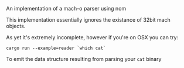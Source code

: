 An implementation of a mach-o parser using nom

This implementation essentially ignores the existance of 32bit mach objects.

As yet it's extremely incomplete, however if you're on OSX you can try:

    cargo run --example=reader `which cat`

To emit the data structure resulting from parsing your `cat` binary
